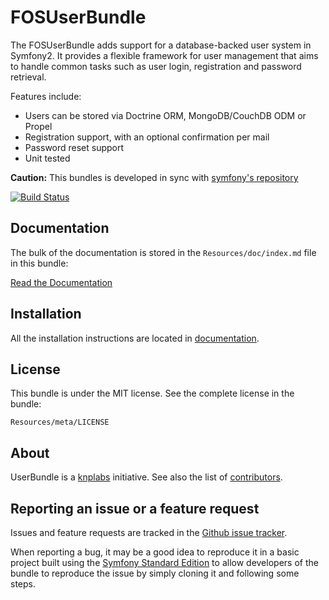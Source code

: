 FOSUserBundle
=============

The FOSUserBundle adds support for a database-backed user system in Symfony2.
It provides a flexible framework for user management that aims to handle
common tasks such as user login, registration and password retrieval.

Features include:

- Users can be stored via Doctrine ORM, MongoDB/CouchDB ODM or Propel
- Registration support, with an optional confirmation per mail
- Password reset support
- Unit tested

**Caution:** This bundles is developed in sync with [symfony's repository](https://github.com/symfony/symfony)

[![Build Status](https://secure.travis-ci.org/FriendsOfSymfony/FOSUserBundle.png)](http://travis-ci.org/FriendsOfSymfony/FOSUserBundle)

Documentation
-------------

The bulk of the documentation is stored in the `Resources/doc/index.md`
file in this bundle:

[Read the Documentation](https://github.com/FriendsOfSymfony/FOSUserBundle/blob/master/Resources/doc/index.md)

Installation
------------

All the installation instructions are located in [documentation](https://github.com/FriendsOfSymfony/FOSUserBundle/blob/master/Resources/doc/index.md).

License
-------

This bundle is under the MIT license. See the complete license in the bundle:

    Resources/meta/LICENSE

About
-----

UserBundle is a [knplabs](https://github.com/knplabs) initiative.
See also the list of [contributors](https://github.com/FriendsOfSymfony/FOSUserBundle/contributors).

Reporting an issue or a feature request
---------------------------------------

Issues and feature requests are tracked in the [Github issue tracker](https://github.com/FriendsOfSymfony/FOSUserBundle/issues).

When reporting a bug, it may be a good idea to reproduce it in a basic project
built using the [Symfony Standard Edition](https://github.com/symfony/symfony-standard)
to allow developers of the bundle to reproduce the issue by simply cloning it
and following some steps.
